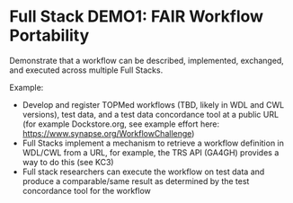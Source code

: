 # Full Stack DEMO1: FAIR Workflow Portability
Demonstrate that a workflow can be described, implemented, exchanged, and executed across multiple Full Stacks. 

Example: 
* Develop and register TOPMed workflows (TBD, likely in WDL and CWL versions), test data, and a test data concordance tool at a public URL (for example Dockstore.org, see example effort here: https://www.synapse.org/WorkflowChallenge) 
* Full Stacks implement a mechanism to retrieve a workflow definition in WDL/CWL from a URL, for example, the TRS API (GA4GH) provides a way to do this (see KC3)
* Full stack researchers can execute the workflow on test data and produce a comparable/same result as determined by the test concordance tool for the workflow
